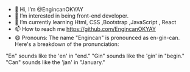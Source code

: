 - 👋 Hi, I’m @EngincanOKYAY
- 👀 I’m interested in being front-end developer.
- 🌱 I’m currently learning Html, CSS ,Bootstrap ,JavaScript , React
- 📫 How to reach me https://github.com/EngincanOKYAY
- 😄 Pronouns: The name "Engincan" is pronounced as en-gin-can. Here's a breakdown of the pronunciation:

"En" sounds like the 'en' in "end."
"Gin" sounds like the 'gin' in "begin."
"Can" sounds like the 'jan' in "January."



